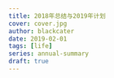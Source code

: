 ```yaml
---
title: 2018年总结与2019年计划
cover: cover.jpg
author: blackcater
date: 2019-02-01
tags: [life]
series: annual-summary
draft: true
---
```

